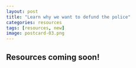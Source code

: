 ```yaml
---
layout: post
title: "Learn why we want to defund the police"
categories: resources
tags: [resources, new]
image: postcard-03.png
---
```


## Resources coming soon!

&nbsp;